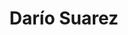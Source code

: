 ---
# Display name
title: Darío Suarez

# Full name (for SEO)
first_name: Darío
last_name: Suarez Gracia

# String to fill the url of the i3a personal page 
i3a_name: dario-suarez-gracia

# Is this the primary user of the site?
superuser: false

# Role/position
role: Professor/Researcher

organizations:
- name: University of Zaragoza

# Short bio (displayed in user profile at end of posts)
bio:

interests:


education:


# Social/Academic Networking
# For available icons, see: https://docs.hugoblox.com/getting-started/page-builder/#icons
#   For an email link, use "fas" icon pack, "envelope" icon, and a link in the
#   form "mailto:your-email@example.com" or "#contact" for contact widget.

highlite_name: false

user_groups:
    - Researchers
---